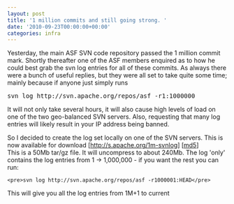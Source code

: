```yaml
---
layout: post
title: '1 million commits and still going strong. '
date: '2010-09-23T00:00:00+00:00'
categories: infra
---
```

<p>Yesterday, the main ASF SVN code repository passed the 1 million commit mark.  Shortly thereafter one of the ASF members enquired as to how he could best grab the svn log entries for all of these commits.  As always there were a bunch of useful replies, but they were all set to take quite some time; mainly because if anyone just simply runs</p>

<pre>svn log http://svn.apache.org/repos/asf -r1:1000000 </pre>

<p>It will not only take several hours, it will also cause high levels of load on one of the two geo-balanced SVN servers.  Also, requesting that many log entries will likely result in your IP address being banned.</p>

<p>So I decided to create the log set locally on one of the SVN servers.  This is now available for download  [<a href="http://s.apache.org/1m-svnlog">http://s.apache.org/1m-svnlog</a>]  [<a href ="people.apache.org/~pctony/asf-svnlog-1-1000000.tgz.md5">md5</a>] <br />
This is a 50Mb tar/gz file.  It will uncompress to about 240Mb.   The log 'only' contains the log entries from 1 -> 1,000,000  - if you want the rest you can run:</p>

    <pre>svn log http://svn.apache.org/repos/asf -r1000001:HEAD</pre>

<p>This will give you all the log entries from 1M+1 to current</p>
